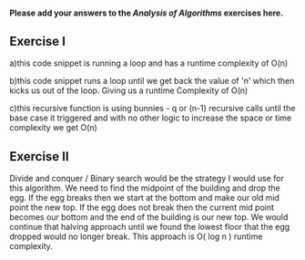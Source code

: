 #### Please add your answers to the **_Analysis of Algorithms_** exercises here.

## Exercise I

a)this code snippet is running a loop and has a runtime complexity of O(n)

b)this code snippet runs a loop until we get back the value of 'n' which then kicks us out of the loop. Giving us a runtime Complexity of O(n)

c)this recursive function is using bunnies - q or (n-1) recursive calls until the base case it triggered and with no other logic to increase the space or time complexity we get O(n)

## Exercise II

Divide and conquer / Binary search would be the strategy I would use for this algorithm. We need to find the midpoint of the building and drop the egg. If the egg breaks then we start at the bottom and make our old mid point the new top. If the egg does not break then the current mid point becomes our bottom and the end of the building is our new top. We would continue that halving approach until we found the lowest floor that the egg dropped would no longer break. This approach is O( log n ) runtime complexity.
